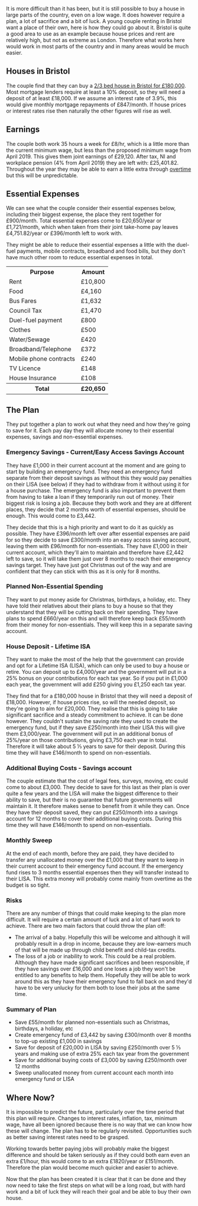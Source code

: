 It is more difficult than it has been, but it is still possible to buy a house in large parts of the country, even on a low wage.  It does however require a plan, a lot of sacrifice and a bit of luck.  A young couple renting in Bristol want a place of their own, here is how they could go about it.  Bristol is quite a good area to use as an example because house prices and rent are relatively high, but not as extreme as London.  Therefore what works here would work in most parts of the country and in many areas would be much easier.

## Houses in Bristol
The couple find that they can buy a [2/3 bed house in Bristol for £180,000](https://www.rightmove.co.uk/property-for-sale/find.html?locationIdentifier=REGION%5E93829&minBedrooms=2&maxPrice=180000&radius=5.0&propertyTypes=detached%2Csemi-detached%2Cterraced%2Cbungalow%2Cflat&includeSSTC=false&dontShow=retirement%2CsharedOwnership).  Most mortgage lenders require at least a 10% deposit, so they will need a deposit of at least £18,000.  If we assume an interest rate of 3.9%, this would give monthly mortgage repayments of £847/month.  If house prices or interest rates rise then naturally the other figures will rise as well.


## Earnings
The couple both work 35 hours a week for £8/hr, which is a little more than the current minimum wage, but less than the proposed minimum wage from April 2019.  This gives them joint earnings of £29,120.  After tax, NI and workplace pension (4% from April 2019) they are left with: £25,401.82.  Throughout the year they may be able to earn a little extra through [overtime](/articles/boosting-our-finances-with-overtime/) but this will be unpredictable.

## Essential Expenses

<script type="text/javascript" src="https://www.gstatic.com/charts/loader.js"></script>
<script type="text/javascript">
  google.charts.load('current', {'packages':['corechart']});
  google.charts.setOnLoadCallback(drawChart);

  function drawChart() {
    var data = new google.visualization.DataTable();
    data.addColumn('string', 'Expense');
    data.addColumn('number', 'Amount');
    data.addRows([
      ['Rent', 10800],
      ['Food', 4160],
      ['Bus Fares', 1632],
      ['Council Tax', 1470],
      ['Duel-fuel payment', 800],
      ['Water/Sewage', 420],
      ['Broadband/Telephone', 372],
      ['Clothes', 500],
      ['TV Licence', 148],
      ['House Insurance', 108],
    ]);
    var options = {'title':'Essential Expenses',
                   'width':600,
                   'height':500};
    var chart = new google.visualization.PieChart(document.getElementById('chart_div'));
    chart.draw(data, options);
  }
</script>
<div class="pull-right" id="chart_div"></div>

We can see what the couple consider their essential expenses below, including their biggest expense, the place they rent together for £900/month.  Total essential expenses come to £20,650/year or £1,721/month, which when taken from their joint take-home pay leaves £4,751.82/year or £396/month left to work with.

They might be able to reduce their essential expenses a little with the duel-fuel payments, mobile contracts, broadband and food bills, but they don't have much other room to reduce essential expenses in total.

<table class="table table-bordered hand-written">
  <tr><th>Purpose</th><th class="text-right">Amount</th></tr>
  <tr><td>Rent</td><td class="text-right">£10,800</td></tr>
  <tr><td>Food</td><td class="text-right">£4,160</td></tr>
  <tr><td>Bus Fares</td><td class="text-right">£1,632</td></tr>
  <tr><td>Council Tax</td><td class="text-right">£1,470</td></tr>
  <tr><td>Duel-fuel payment</td><td class="text-right">£800</td></tr>
  <tr><td>Clothes</td><td class="text-right">£500</td></tr>
  <tr><td>Water/Sewage</td><td class="text-right">£420</td></tr>
  <tr><td>Broadband/Telephone</td><td class="text-right">£372</td></tr>
  <tr><td>Mobile phone contracts</td><td class="text-right">£240</td></tr>
  <tr><td>TV Licence</td><td class="text-right">£148</td></tr>
  <tr><td>House Insurance</td><td class="text-right">£108</td></tr>
  <tr><th>Total</th><th class="text-right">£20,650</td></tr>
</table>



## The Plan

They put together a plan to work out what they need and how they're going to save for it.  Each pay day they will allocate money to their essential expenses, savings and non-essential expenses.

### Emergency Savings - Current/Easy Access Savings Account
They have £1,000 in their current account at the moment and are going to start by building an emergency fund.  They need an emergency fund separate from their deposit savings as without this they would pay penalties on their LISA (see below) if they had to withdraw from it without using it for a house purchase.  The emergency fund is also important to prevent them from having to take a loan if they temporarily run out of money.  Their biggest risk is losing a job. Because they both work and they are at different places, they decide that 2 months worth of essential expenses, should be enough.  This would come to £3,442.

They decide that this is a high priority and want to do it as quickly as possible.  They have £396/month left over after essential expenses are paid for so they decide to save £300/month into an easy access saving account, leaving them with £96/month for non-essentials.  They have £1,000 in their current account, which they'll aim to maintain and therefore have £2,442 left to save, so it will take them just over 8 months to reach their emergency savings target.  They have just got Christmas out of the way and are confident that they can stick with this as it is only for 8 months.


### Planned Non-Essential Spending
They want to put money aside for Christmas, birthdays, a holiday, etc.  They have told their relatives about their plans to buy a house so that they understand that they will be cutting back on their spending.  They have plans to spend £660/year on this and will therefore keep back £55/month from their money for non-essentials.  They will keep this in a separate saving account.


### House Deposit - Lifetime ISA
<script type="text/javascript">
  google.charts.load('current', {'packages':['corechart']});
  google.charts.setOnLoadCallback(drawChart);

  function drawChart() {
    var data = new google.visualization.DataTable();
    data.addColumn('string', 'Use');
    data.addColumn('number', 'Amount');
    data.addRows([
      ['Essential expenses', 20650],
      ['LISA deposits', 3000],
      ['Unplanned non-essentials', 1752],
      ['Planned non-essentials', 660],
    ]);
    var options = {'title':'Yearly Budget While Saving in LISA',
                   'width':600,
                   'height':500};
    var chart = new google.visualization.PieChart(document.getElementById('lisa_budget_chart_div'));
    chart.draw(data, options);
  }
</script>
<div class="pull-right" id="lisa_budget_chart_div"></div>

They want to make the most of the help that the government can provide and opt for a Lifetime ISA (LISA), which can only be used to buy a house or retire.  You can deposit up to £4,000/year and the government will put in a 25% bonus on your contributions for each tax year.  So if you put in £1,000 each year, the government will add £250 giving you £1,250 each tax year.

They find that for a £180,000 house in Bristol that they will need a deposit of £18,000.  However, if house prices rise, so will the needed deposit, so they're going to aim for £20,000.  They realise that this is going to take significant sacrifice and a steady commitment to achieve.  It can be done however.  They couldn't sustain the saving rate they used to create the emergency fund, but if they save £250/month into their LISA this will give them £3,000/year.  The government will put in an additional bonus of 25%/year on those contributions, giving £3,750 each year in total.  Therefore it will take about 5 &frac13; years to save for their deposit.  During this time they will have £146/month to spend on non-essentials.

### Additional Buying Costs - Savings account
The couple estimate that the cost of legal fees, surveys, moving, etc could come to about £3,000.  They decide to save for this last as their plan is over quite a few years and the LISA will make the biggest difference to their ability to save, but their is no guarantee that future governments will maintain it.  It therefore makes sense to benefit from it while they can.  Once they have their deposit saved, they can put £250/month into a savings account for 12 months to cover their additional buying costs.  During this time they will have £146/month to spend on non-essentials.

### Monthly Sweep
At the end of each month, before they are paid, they have decided to transfer any unallocated money over the £1,000 that they want to keep in their current account to their emergency fund account.  If the emergency fund rises to 3 months essential expenses then they will transfer instead to their LISA.  This extra money will probably come mainly from overtime as the budget is so tight.

### Risks
There are any number of things that could make keeping to the plan more difficult.  It will require a certain amount of luck and a lot of hard work to achieve.  There are two main factors that could throw the plan off:
* The arrival of a baby.  Hopefully this will be welcome and although it will probably result in a drop in income, because they are low-earners much of that will be made up through child benefit and child-tax credits.
* The loss of a job or inability to work.  This could be a real problem.  Although they have made significant sacrifices and been responsible, if they have savings over £16,000 and one loses a job they won't be entitled to any benefits to help them.  Hopefully they will be able to work around this as they have their emergency fund to fall back on and they'd have to be very unlucky for them both to lose their jobs at the same time.

### Summary of Plan
* Save £55/month for planned non-essentials such as Christmas, birthdays, a holiday, etc
* Create emergency fund of £3,442 by saving £300/month over 8 months to top-up existing £1,000 in savings
* Save for deposit of £20,000 in LISA by saving £250/month over 5 &frac13; years and making use of extra 25% each tax year from the government
* Save for additional buying costs of £3,000 by saving £250/month over 12 months
* Sweep unallocated money from current account each month into emergency fund or LISA

## Where Now?
It is impossible to predict the future, particularly over the time period that this plan will require.  Changes to interest rates, inflation, tax, minimum wage, have all been ignored because there is no way that we can know how these will change.  The plan has to be regularly revisited.  Opportunities such as better saving interest rates need to be grasped.

Working towards better paying jobs will probably make the biggest difference and should be taken seriously as if they could both earn even an extra £1/hour, this would come to an extra £1820/year or £151/month.  Therefore the plan would become much quicker and easier to achieve.

Now that the plan has been created it is clear that it can be done and they now need to take the first steps on what will be a long road, but with hard work and a bit of luck they will reach their goal and be able to buy their own house.
